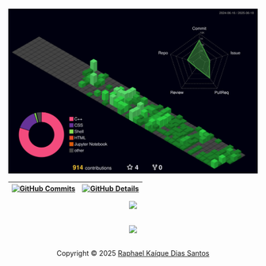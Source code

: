 ![Status](profile-3d-contrib/profile-night-green.svg)
  
| [![GitHub Commits](http://github-profile-summary-cards.vercel.app/api/cards/productive-time?username=raphaelkaique1&theme=dracula&utcOffset=-3)](https://github.com/vn7n24fzkq/github-profile-summary-cards) | [![GitHub Details](http://github-profile-summary-cards.vercel.app/api/cards/profile-details?username=raphaelkaique1&theme=dracula)](https://github.com/vn7n24fzkq/github-profile-summary-cards) |  
| ----------- | ----------- |

<div align="center" >
  <a href="https://skillicons.dev">
    <img src="https://skillicons.dev/icons?i=git,github,gitlab,md,regex,latex,bash,linux,arch,debian,ubuntu,powershell,windows,arduino,raspberrypi,c,cmake,gtk,cpp,qt,cs,dotnet,py,flask,django,anaconda,selenium,fastapi,java,spring,php,laravel,go,ruby,js,ts,nodejs,express,nest,sqlite,mysql,mongodb,vim,neovim,vscodium,vscode,androidstudio"/>
  </a>
  <br/>
</div>

##

<div align="center" >
  <img src="https://github-profile-trophy.vercel.app/?username=raphaelkaique1&row=1&column=6&theme=dracula&margin-w=15&margin-h=15"/>
</div>

##
<!--
<div align="center" >
  <a href=""><img src="https://img.shields.io/badge/PIX-%2323d968.svg?&logo=pix&logoColor=white"/><a/>
  <a href=""><img src="https://img.shields.io/badge/USDT-%2323d968.svg?&logo=tether&logoColor=white"/><a/>
  <a href=""><img src="https://img.shields.io/badge/ETH-%23111.svg?&logo=ethereum&logoColor=white"/><a/>
  <a href=""><img src="https://img.shields.io/badge/₿TC-%23fa8d11.svg?&logo=bitcoin&logoColor=white"/><a/>
</div>
-->
<div align="center">Copyright &copy; 2025 <a href="https://raphaelkaique1.github.io/raphaelkaique1/main">Raphael Kaíque Dias Santos</a></div>
